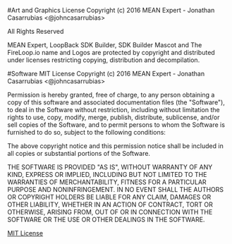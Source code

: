 #Art and Graphics License
Copyright (c) 2016 MEAN Expert - Jonathan Casarrubias <@johncasarrubias>

All Rights Reserved
 
MEAN Expert, LoopBack SDK Builder, SDK Builder Mascot and The FireLoop.io name and Logos are protected by copyright and distributed under licenses restricting copying, distribution and decompilation.

#Software MIT License
Copyright (c) 2016 MEAN Expert - Jonathan Casarrubias <@johncasarrubias>

Permission is hereby granted, free of charge, to any person obtaining a copy of this software and associated documentation files (the "Software"), to deal in the Software without restriction, including without limitation the rights to use, copy, modify, merge, publish, distribute, sublicense, and/or sell copies of the Software, and to permit persons to whom the Software is furnished to do so, subject to the following conditions:

The above copyright notice and this permission notice shall be included in all copies or substantial portions of the Software.

THE SOFTWARE IS PROVIDED "AS IS", WITHOUT WARRANTY OF ANY KIND, EXPRESS OR IMPLIED, INCLUDING BUT NOT LIMITED TO THE WARRANTIES OF MERCHANTABILITY, FITNESS FOR A PARTICULAR PURPOSE AND NONINFRINGEMENT. IN NO EVENT SHALL THE AUTHORS OR COPYRIGHT HOLDERS BE LIABLE FOR ANY CLAIM, DAMAGES OR OTHER LIABILITY, WHETHER IN AN ACTION OF CONTRACT, TORT OR OTHERWISE, ARISING FROM, OUT OF OR IN CONNECTION WITH THE SOFTWARE OR THE USE OR OTHER DEALINGS IN THE SOFTWARE.

[MIT License](http://opensource.org/licenses/MIT)